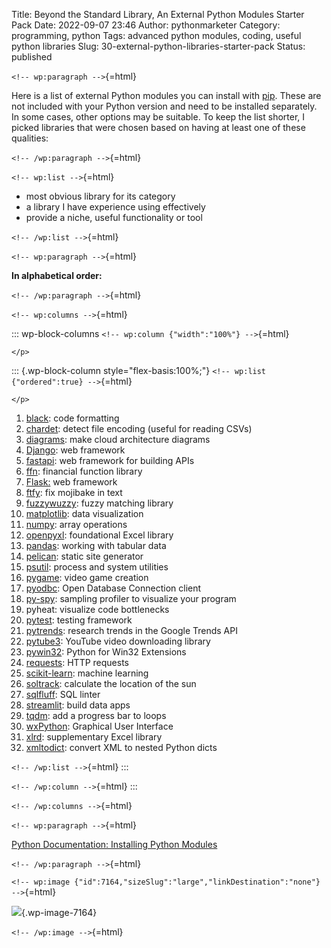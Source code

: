Title: Beyond the Standard Library, An External Python Modules Starter Pack
Date: 2022-09-07 23:46
Author: pythonmarketer
Category: programming, python
Tags: advanced python modules, coding, useful python libraries
Slug: 30-external-python-libraries-starter-pack
Status: published

`<!-- wp:paragraph -->`{=html}

Here is a list of external Python modules you can install with [pip](https://pythonmarketer.com/2018/01/20/how-to-python-pip-install-new-libraries/). These are not included with your Python version and need to be installed separately. In some cases, other options may be suitable. To keep the list shorter, I picked libraries that were chosen based on having at least one of these qualities:

`<!-- /wp:paragraph -->`{=html}

`<!-- wp:list -->`{=html}

-   most obvious library for its category
-   a library I have experience using effectively
-   provide a niche, useful functionality or tool

`<!-- /wp:list -->`{=html}

`<!-- wp:paragraph -->`{=html}

**In alphabetical order:**

`<!-- /wp:paragraph -->`{=html}

`<!-- wp:columns -->`{=html}

::: wp-block-columns
`<!-- wp:column {"width":"100%"} -->`{=html}
```{=html}
</p>
```
::: {.wp-block-column style="flex-basis:100%;"}
`<!-- wp:list {"ordered":true} -->`{=html}
```{=html}
</p>
```
1.  [black](https://pypi.org/project/black/): code formatting
2.  [chardet](https://pypi.org/project/chardet/): detect file encoding (useful for reading CSVs)
3.  [diagrams](https://pypi.org/project/diagrams/): make cloud architecture diagrams
4.  [Django](https://pypi.org/project/Django/): web framework
5.  [fastapi](https://fastapi.tiangolo.com/#installation): web framework for building APIs
6.  [ffn](https://pypi.org/project/ffn/): financial function library
7.  [Flask:](https://pypi.org/project/Flask/) web framework
8.  [ftfy](https://pypi.org/project/pygame/): fix mojibake in text
9.  [fuzzywuzzy](https://pypi.org/project/fuzzywuzzy/): fuzzy matching library
10. [matplotlib](https://pypi.org/project/matplotlib/): data visualization
11. [numpy](https://pypi.org/project/numpy/): array operations
12. [openpyxl](https://pypi.org/project/openpyxl/): foundational Excel library
13. [pandas](https://pypi.org/project/pandas/): working with tabular data
14. [pelican](https://pypi.org/project/pelican/): static site generator
15. [psutil](https://github.com/giampaolo/psutil/blob/master/INSTALL.rst): process and system utilities
16. [pygame](https://pypi.org/project/pygame/): video game creation
17. [pyodbc](https://pypi.org/project/pyodbc/): Open Database Connection client
18. [py-spy](https://github.com/benfred/py-spy): sampling profiler to visualize your program
19. pyheat: visualize code bottlenecks
20. [pytest](https://pypi.org/project/pytest/): testing framework
21. [pytrends](https://pypi.org/project/pytrends/): research trends in the Google Trends API
22. [pytube3](https://pypi.org/project/pytube3/): YouTube video downloading library
23. [pywin32](https://pypi.org/project/pywin32/): Python for Win32 Extensions
24. [requests](https://pypi.org/project/requests/): HTTP requests
25. [scikit-learn](https://pypi.org/project/scikit-learn/): machine learning
26. [soltrack](https://pypi.org/project/soltrack/): calculate the location of the sun
27. [sqlfluff](https://pypi.org/project/sqlfluff/): SQL linter
28. [streamlit](https://github.com/streamlit/streamlit): build data apps
29. [tqdm](https://pypi.org/project/tqdm/): add a progress bar to loops
30. [wxPython](https://wxpython.org/pages/downloads/index.html): Graphical User Interface
31. [xlrd](https://pypi.org/project/xlrd/): supplementary Excel library
32. [xmltodict](https://pypi.org/project/xmltodict/): convert XML to nested Python dicts

`<!-- /wp:list -->`{=html}
:::

`<!-- /wp:column -->`{=html}
:::

`<!-- /wp:columns -->`{=html}

`<!-- wp:paragraph -->`{=html}

[Python Documentation: Installing Python Modules](https://docs.python.org/3/installing/index.html)

`<!-- /wp:paragraph -->`{=html}

`<!-- wp:image {"id":7164,"sizeSlug":"large","linkDestination":"none"} -->`{=html}

![](https://pythonmarketer.files.wordpress.com/2022/09/image.png?w=672){.wp-image-7164}

`<!-- /wp:image -->`{=html}
